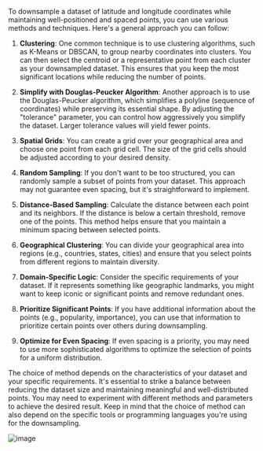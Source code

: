 To downsample a dataset of latitude and longitude coordinates while maintaining well-positioned and spaced points, you can use various methods and techniques. Here's a general approach you can follow:

1. **Clustering**: One common technique is to use clustering algorithms, such as K-Means or DBSCAN, to group nearby coordinates into clusters. You can then select the centroid or a representative point from each cluster as your downsampled dataset. This ensures that you keep the most significant locations while reducing the number of points.

2. **Simplify with Douglas-Peucker Algorithm**: Another approach is to use the Douglas-Peucker algorithm, which simplifies a polyline (sequence of coordinates) while preserving its essential shape. By adjusting the "tolerance" parameter, you can control how aggressively you simplify the dataset. Larger tolerance values will yield fewer points.

3. **Spatial Grids**: You can create a grid over your geographical area and choose one point from each grid cell. The size of the grid cells should be adjusted according to your desired density.

4. **Random Sampling**: If you don't want to be too structured, you can randomly sample a subset of points from your dataset. This approach may not guarantee even spacing, but it's straightforward to implement.

5. **Distance-Based Sampling**: Calculate the distance between each point and its neighbors. If the distance is below a certain threshold, remove one of the points. This method helps ensure that you maintain a minimum spacing between selected points.

6. **Geographical Clustering**: You can divide your geographical area into regions (e.g., countries, states, cities) and ensure that you select points from different regions to maintain diversity.

7. **Domain-Specific Logic**: Consider the specific requirements of your dataset. If it represents something like geographic landmarks, you might want to keep iconic or significant points and remove redundant ones.

8. **Prioritize Significant Points**: If you have additional information about the points (e.g., popularity, importance), you can use that information to prioritize certain points over others during downsampling.

9. **Optimize for Even Spacing**: If even spacing is a priority, you may need to use more sophisticated algorithms to optimize the selection of points for a uniform distribution.

The choice of method depends on the characteristics of your dataset and your specific requirements. It's essential to strike a balance between reducing the dataset size and maintaining meaningful and well-distributed points. You may need to experiment with different methods and parameters to achieve the desired result. Keep in mind that the choice of method can also depend on the specific tools or programming languages you're using for the downsampling.


![image](https://github.com/UbaydullohML/VS-Projects_BugsFix/assets/75980506/7cda4c67-a78a-4177-bce8-62a3ddbe117a)
